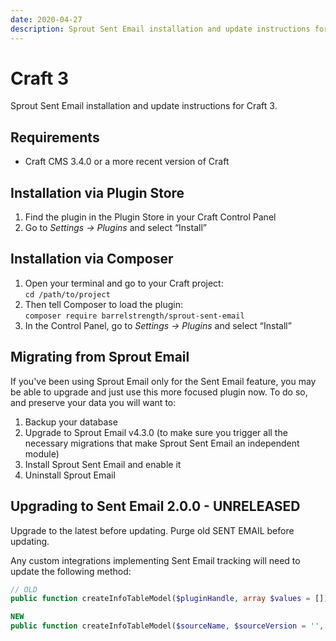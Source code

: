 ```yaml
---
date: 2020-04-27
description: Sprout Sent Email installation and update instructions for Craft 3.
---
```


# Craft 3

Sprout Sent Email installation and update instructions for Craft 3.

## Requirements

* Craft CMS 3.4.0 or a more recent version of Craft

## Installation via Plugin Store

1. Find the plugin in the Plugin Store in your Craft Control Panel 
2. Go to _Settings → Plugins_ and select “Install”

## Installation via Composer 

1. Open your terminal and go to your Craft project:<br>`cd /path/to/project`
2. Then tell Composer to load the plugin:<br>`composer require barrelstrength/sprout-sent-email`
3. In the Control Panel, go to _Settings → Plugins_ and select “Install”

## Migrating from Sprout Email

If you've been using Sprout Email only for the Sent Email feature, you may be able to upgrade and just use this more focused plugin now. To do so, and preserve your data you will want to:
 
 1. Backup your database
 2. Upgrade to Sprout Email v4.3.0 (to make sure you trigger all the necessary migrations that make Sprout Sent Email an independent module)
 3. Install Sprout Sent Email and enable it
 4. Uninstall Sprout Email
 
 ## Upgrading to Sent Email 2.0.0 - UNRELEASED

Upgrade to the latest before updating.
Purge old SENT EMAIL before updating.

Any custom integrations implementing Sent Email tracking will need to update the following method:
 
``` php
// OLD
public function createInfoTableModel($pluginHandle, array $values = [])

NEW
public function createInfoTableModel($sourceName, $sourceVersion = '', array $values = [])
```
